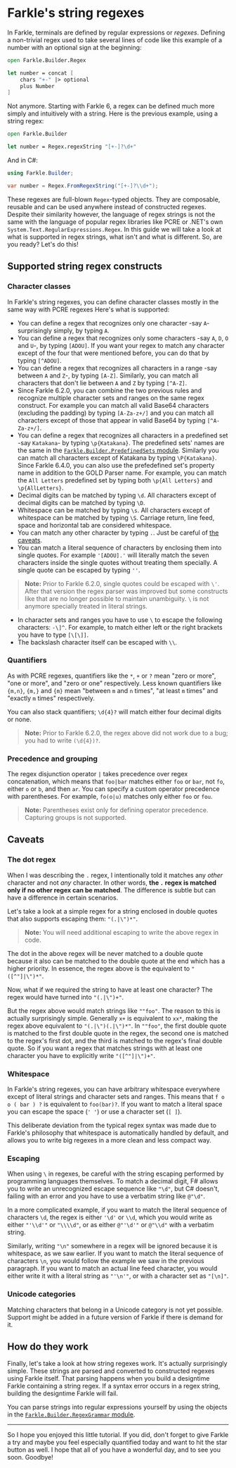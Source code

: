 # Farkle's string regexes

In Farkle, terminals are defined by regular expressions or _regexes_. Defining a non-trivial regex used to take several lines of code like this example of a number with an optional sign at the beginning:

``` fsharp
open Farkle.Builder.Regex

let number = concat [
    chars "+-" |> optional
    plus Number
]
```

Not anymore. Starting with Farkle 6, a regex can be defined much more simply and intuitively with a string. Here is the previous example, using a string regex:

``` fsharp
open Farkle.Builder

let number = Regex.regexString "[+-]?\d+"
```

And in C#:

``` csharp
using Farkle.Builder;

var number = Regex.FromRegexString("[+-]?\\d+");
```

These regexes are full-blown `Regex`-typed objects. They are composable, reusable and can be used anywhere instead of constructed regexes. Despite their similarity however, the language of regex strings is not the same with the language of popular regex libraries like PCRE or .NET's own `System.Text.RegularExpressions.Regex`. In this guide we will take a look at what is supported in regex strings, what isn't and what is different. So, are you ready? Let's do this!

## Supported string regex constructs

### Character classes

In Farkle's string regexes, you can define character classes mostly in the same way with PCRE regexes Here's what is supported:

* You can define a regex that recognizes only one character -say `A`- surprisingly simply, by typing `A`.
* You can define a regex that recognizes only some characters -say `A`, `D`, `O` and `U`-, by typing `[ADOU]`. If you want your regex to match any character except of the four that were mentioned before, you can do that by typing `[^ADOU]`.
* You can define a regex that recognizes all characters in a range -say between `A` and `Z`-, by typing `[A-Z]`. Similarly, you can match all characters that don't lie between `A` and `Z` by typing `[^A-Z]`.
* Since Farkle 6.2.0, you can combine the two previous rules and recognize multiple character sets and ranges on the same regex construct. For example you can match all valid Base64 characters (excluding the padding) by typing `[A-Za-z+/]` and you can match all characters except of those that appear in valid Base64 by typing `[^A-Za-z+/]`.
* You can define a regex that recognizes all characters in a predefined set -say `Katakana`- by typing `\p{Katakana}`. The predefined sets' names are the same in the [`Farkle.Builder.PredefinedSets` module](reference/farkle-builder-predefinedsets.html). Similarly you can match all characters except of Katakana by typing `\P{Katakana}`. Since Farkle 6.4.0, you can also use the prefedefined set's property name in addition to the GOLD Parser name. For example, you can match the `All Letters` predefined set by typing both `\p{All Letters}` and `\p{AllLetters}`.
* Decimal digits can be matched by typing `\d`. All characters except of decimal digits can be matched by typing `\D`.
* Whitespace can be matched by typing `\s`. All characters except of whitespace can be matched by typing `\S`. Carriage return, line feed, space and horizontal tab are considered whitespace.
* You can match any other character by typing `.`. Just be careful of [the caveats](#The-dot-regex).
* You can match a literal sequence of characters by enclosing them into single quotes. For example `'[ADOU].'` will literally match the seven characters inside the single quotes without treating them specially. A single quote can be escaped by typing `''`.

> __Note:__ Prior to Farkle 6.2.0, single quotes could be escaped with `\'`. After that version the regex parser was improved but some constructs like that are no longer possible to maintain unambiguity. `\` is not anymore specially treated in literal strings.

* In character sets and ranges you have to use `\` to escape the following characters: `-\]^`. For example, to match either left or the right brackets you have to type `[\[\]]`.
* The backslash character itself can be escaped with `\\`.

### Quantifiers

As with PCRE regexes, quantifiers like the `*`, `+` or `?` mean "zero or more", "one or more", and "zero or one" respectively. Less known quantifiers like `{m,n}`, `{m,}` and `{m}` mean "between `m` and `n` times", "at least `m` times" and "exactly `m` times" respectively.

You can also stack quantifiers; `\d{4}?` will match either four decimal digits or none.

> __Note:__ Prior to Farkle 6.2.0, the regex above did not work due to a bug; you had to write `(\d{4})?`.

### Precedence and grouping

The regex disjunction operator `|` takes precedence over regex concatenation, which means that `foo|bar` matches either `foo` or `bar`, not `fo`, either `o` or `b`, and then `ar`. You can specify a custom operator precedence with parentheses. For example, `fo(o|u)` matches only either `foo` or `fou`.

> __Note:__ Parentheses exist only for defining operator precedence. Capturing groups is not supported.

## Caveats

### The dot regex

When I was describing the `.` regex, I intentionally told it matches any _other_ character and not _any_ character. In other words, __the `.` regex is matched only if no other regex can be matched__. The difference is subtle but can have a difference in certain scenarios.

Let's take a look at a simple regex for a string enclosed in double quotes that also supports escaping them: `"(.|\")*"`.

> __Note:__ You will need additional escaping to write the above regex in code.

The dot in the above regex will be never matched to a double quote because it also can be matched to the double quote at the end which has a higher priority. In essence, the regex above is the equivalent to `"([^"]|\")*"`.

Now, what if we required the string to have at least one character? The regex would have turned into `"(.|\")+"`.

But the regex above would match strings like `""foo"`. The reason to this is actually surprisingly simple. Generally `x+` is equivalent to `xx*`, making the regex above equivalent to `"(.|\")(.|\")*"`. In `""foo"`, the first double quote is matched to the first double quote in the regex, the second one is matched to the regex's first dot, and the third is matched to the regex's final double quote. So if you want a regex that matches strings with at least one character you have to explicitly write `"([^"]|\")+"`.

### Whitespace

In Farkle's string regexes, you can have arbitrary whitespace everywhere except of literal strings and character sets and ranges. This means that `f o o ( bar ) ?` is equivalent to `foo(bar)?`. If you want to match a literal space you can escape the space (`' '`) or use a character set (`[ ]`).

This deliberate deviation from the typical regex syntax was made due to Farkle's philosophy that whitespace is automatically handled by default, and allows you to write big regexes in a more clean and less compact way.

### Escaping

When using `\` in regexes, be careful with the string escaping performed by programming languages themselves. To match a decimal digit, F# allows you to write an unrecognized escape sequence like `"\d"`, but C# doesn't, failing with an error and you have to use a verbatim string like `@"\d"`.

In a more complicated example, if you want to match the literal sequence of characters `\d`, the regex is either `'\d'` or `\\d`, which you would write as either `"'\\d'"` or `"\\\\d"`, or as either `@"'\d'"` or `@"\\d"` with a verbatim string.

Similarly, writing `"\n"` somewhere in a regex will be ignored because it is whitespace, as we saw earlier. If you want to match the literal sequence of characters `\n`, you would follow the example we saw in the previous paragraph. If you want to match an actual line feed character, you would either write it with a literal string as `"'\n'"`, or with a character set as `"[\n]"`.

### Unicode categories

Matching characters that belong in a Unicode category is not yet possible. Support might be added in a future version of Farkle if there is demand for it.

## How do they work

Finally, let's take a look at how string regexes work. It's actually surprisingly simple. These strings are parsed and converted to constructed regexes using Farkle itself. That parsing happens when you build a designtime Farkle containing a string regex. If a syntax error occurs in a regex string, building the designtime Farkle will fail.

You can parse strings into regular expressions yourself by using the objects in the [`Farkle.Builder.RegexGrammar` module](reference/farkle-builder-regexgrammar.html).

---

So I hope you enjoyed this little tutorial. If you did, don't forget to give Farkle a try and maybe you feel especially quantified today and want to hit the star button as well. I hope that all of you have a wonderful day, and to see you soon. Goodbye!
